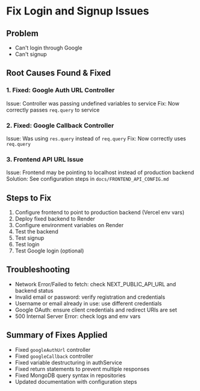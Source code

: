# Fix Login and Signup Issues

## Problem
- Can't login through Google
- Can't signup

## Root Causes Found & Fixed

### 1. Fixed: Google Auth URL Controller
Issue: Controller was passing undefined variables to service
Fix: Now correctly passes `req.query` to service

### 2. Fixed: Google Callback Controller
Issue: Was using `res.query` instead of `req.query`
Fix: Now correctly uses `req.query`

### 3. Frontend API URL Issue
Issue: Frontend may be pointing to localhost instead of production backend
Solution: See configuration steps in `docs/FRONTEND_API_CONFIG.md`

## Steps to Fix

1) Configure frontend to point to production backend (Vercel env vars)
2) Deploy fixed backend to Render
3) Configure environment variables on Render
4) Test the backend
5) Test signup
6) Test login
7) Test Google login (optional)

## Troubleshooting

- Network Error/Failed to fetch: check NEXT_PUBLIC_API_URL and backend status
- Invalid email or password: verify registration and credentials
- Username or email already in use: use different credentials
- Google OAuth: ensure client credentials and redirect URIs are set
- 500 Internal Server Error: check logs and env vars

## Summary of Fixes Applied

- Fixed `googleAuthUrl` controller
- Fixed `googleCallback` controller
- Fixed variable destructuring in authService
- Fixed return statements to prevent multiple responses
- Fixed MongoDB query syntax in repositories
- Updated documentation with configuration steps